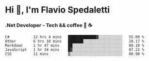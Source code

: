 # Hi 👋, I'm Flavio Spedaletti
### .Net Developer - Tech && coffee 🤖 ☕

<!--START_SECTION:waka-->
```text
C#           12 hrs 4 mins   █████████████▓░░░░░░░░░░░   55.09 % 
Other        6 hrs 10 mins   ███████░░░░░░░░░░░░░░░░░░   28.17 % 
Markdown     1 hr 47 mins    ██░░░░░░░░░░░░░░░░░░░░░░░   08.18 % 
JavaScript   1 hr 34 mins    █▓░░░░░░░░░░░░░░░░░░░░░░░   07.22 % 
CSS          11 mins         ▒░░░░░░░░░░░░░░░░░░░░░░░░   00.90 % 
```
<!--END_SECTION:waka-->

<!--
[![Top Langs](https://github-readme-stats.vercel.app/api/top-langs/?username=flaviospedaletti&layout=compact&theme=radical)](https://github.com/anuraghazra/github-readme-stats)
-->

<!--
**FlavioSpedaletti/FlavioSpedaletti** is a ✨ _special_ ✨ repository because its `README.md` (this file) appears on your GitHub profile.

Here are some ideas to get you started:

- 🔭 I’m currently working on ...
- 🌱 I’m currently learning ...
- 👯 I’m looking to collaborate on ...
- 🤔 I’m looking for help with ...
- 💬 Ask me about ...
- 📫 How to reach me: ...
- 😄 Pronouns: ...
- ⚡ Fun fact: ...
-->
